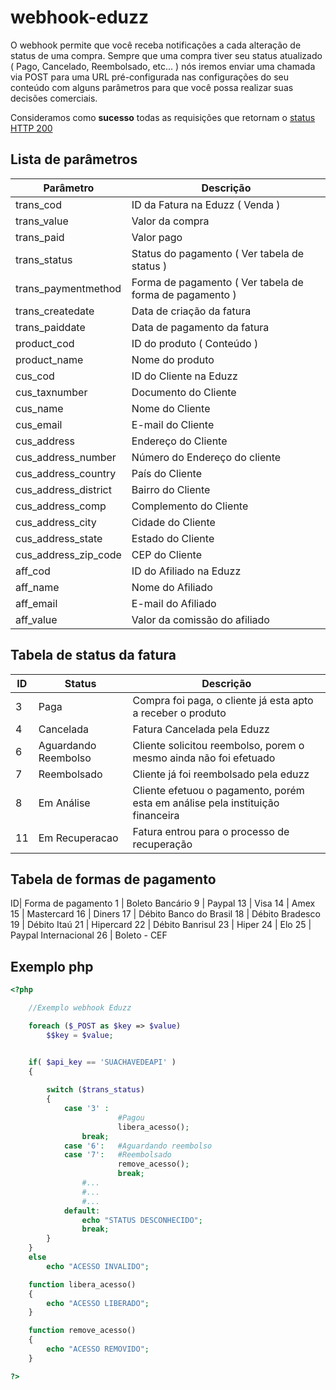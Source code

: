 # webhook-eduzz
O webhook permite que você receba notificações a cada alteração de status de uma compra. Sempre que uma compra tiver seu status atualizado ( Pago, Cancelado, Reembolsado, etc... ) nós iremos enviar uma chamada via POST para uma URL pré-configurada nas configurações do seu conteúdo com alguns parâmetros para que você possa realizar suas decisões comerciais.

Consideramos como **sucesso** todas as requisições que retornam o [status HTTP 200](http://www.w3.org/Protocols/rfc2616/rfc2616-sec10.html) 

## Lista de parâmetros

Parâmetro     | Descrição
------------- | -------------
trans_cod     | ID da Fatura na Eduzz ( Venda )
trans_value | Valor da compra
trans_paid    | Valor pago
trans_status  | Status do pagamento ( Ver tabela de status )
trans_paymentmethod | Forma de pagamento ( Ver tabela de forma de pagamento )
trans_createdate | Data de criação da fatura
trans_paiddate | Data de pagamento da fatura
product_cod   | ID do produto ( Conteúdo )
product_name | Nome do produto
cus_cod	| ID do Cliente na Eduzz
cus_taxnumber | Documento do Cliente
cus_name | Nome do Cliente
cus_email | E-mail do Cliente
cus_address | Endereço do Cliente
cus_address_number | Número do Endereço do cliente
cus_address_country | País do Cliente
cus_address_district | Bairro do Cliente
cus_address_comp | Complemento do Cliente
cus_address_city | Cidade do Cliente 
cus_address_state | Estado do Cliente
cus_address_zip_code | CEP do Cliente
aff_cod | ID do Afiliado na Eduzz
aff_name | Nome do Afiliado
aff_email | E-mail do Afiliado
aff_value | Valor da comissão do afiliado 


## Tabela de status da fatura

ID  | Status | Descrição
--- | ------ | -----------
3 | Paga | Compra foi paga, o cliente já esta apto a receber o produto 
4 | Cancelada | Fatura Cancelada pela Eduzz
6 | Aguardando Reembolso | Cliente solicitou reembolso, porem o mesmo ainda não foi efetuado
7 | Reembolsado | Cliente já foi reembolsado pela eduzz
8 | Em Análise | Cliente efetuou o pagamento, porém esta em análise pela instituição financeira
11 | Em Recuperacao | Fatura entrou para o processo de recuperação

## Tabela de formas de pagamento
ID| Forma de pagamento
1 | Boleto Bancário
9 | Paypal
13 | Visa
14 | Amex
15 | Mastercard
16 | Diners
17 | Débito Banco do Brasil
18 | Débito Bradesco
19 | Débito Itaú
21 | Hipercard
22 | Débito Banrisul
23 | Hiper
24 | Elo
25 | Paypal Internacional
26 | Boleto - CEF


## Exemplo php
```php
<?php

	//Exemplo webhook Eduzz

	foreach ($_POST as $key => $value)	
		$$key = $value;


	if( $api_key == 'SUACHAVEDEAPI' )
	{
		
		switch ($trans_status)
		{
			case '3' :
						#Pagou
						libera_acesso();
				break;
			case '6':   #Aguardando reembolso
			case '7':   #Reembolsado
						remove_acesso();
						break;
				#...
				#...
				#...
			default:
				echo "STATUS DESCONHECIDO";
				break;
		}
	}
	else
		echo "ACESSO INVALIDO";

	function libera_acesso()
	{
		echo "ACESSO LIBERADO";
	}

	function remove_acesso()
	{
		echo "ACESSO REMOVIDO";
	}

?>
```



